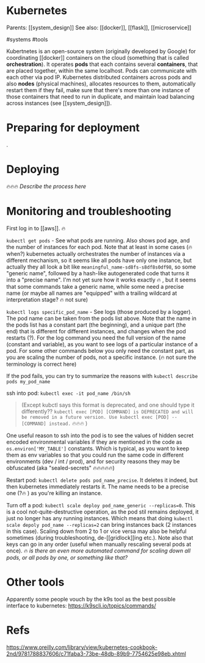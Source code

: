 # Kubernetes

Parents: [[system_design]]
See also: [[docker]], [[flask]], [[microservice]]

#systems #tools


Kubertnetes is an open-source system (originally developed by Google) for coordinating [[docker]] containers on the cloud (something that is called **orchestration**). It operates **pods** that each contains several **containers**, that are placed together, within the same localhost. Pods can communicate with each other via pod IP. Kubernetes distributed containers across pods and also **nodes** (physical machines), allocates resources to them, automatically restart them if they fail, make sure that there's more than one instance of those containers that need to run in duplicate, and maintain load balancing across instances (see [[system_design]]).

# Preparing for deployment

.

# Deploying

🔥🔥🔥 _Describe the process here_

# Monitoring and troubleshooting

First log in to [[aws]]. 🔥

`kubectl get pods` - See what pods are running. Also shows pod age, and the number of instances for each pod. Note that at least in some cases (🔥 when?) kubernetes actually orchestrates the number of instances via a different mechanism, so it seems like all pods have only one instance, but actually they all look a bit like `meaningful_name-sd8fs-s8df8s0df98`, so some "generic name", followed by a hash-like autogenerated code that turns it into a "precise name". I'm not yet sure how it works exactly 🔥 , but it seems that some commands take a generic name, while some need a precise name (or maybe all names are "equipped" with a trailing wildcard at interpretation stage? 🔥 not sure)

`kubectl logs specific_pod_name` - See logs (those produced by a logger). The pod name can be taken from the pods list above. Note that the name in the pods list has a constant part (the beginning), and a unique part (the end) that is different for different instances, and changes when the pod restarts (?). For the log command you need the full version of the name (constant and variable), as you want to see logs of a particular instance of a pod. For some other commands below you only need the constant part, as you are scaling the number of pods, not a specific instance. (🔥 not sure the terminology is correct here)

If the pod fails, you can try to summarize the reasons with `kubectl describe pods my_pod_name`

ssh into pod: `kubectl exec -it pod_name /bin/sh`
> (Except kubctl says this format is deprecated, and one should type it differently??
`kubectl exec [POD] [COMMAND] is DEPRECATED and will be removed in a future version. Use kubectl exec [POD] -- [COMMAND] instead.` 🔥🔥🔥 )

One useful reason to ssh into the pod is to see the values of hidden secret encoded environmental variables if they are mentioned in the code as `os.environ['MY_TABLE']` constants. Which is typical, as you want to keep them as env variables so that you could run the same code in different environments (dev / int / prod), and for security reasons they may be obfuscated (aka "sealed-secrets" 🔥🔥🔥🔥🔥)

Restart pod: `kubectl delete pods pod_name_precise`. It deletes it indeed, but then kubernetes immediately restarts it. The name needs to be a precise one (?🔥 ) as you're killing an instance.

Turn off a pod: `kubectl scale deploy pod_name_generic --replicas=0`. This is a cool not-quite-destructive operation, as the pod stil remains deployed, it just no longer has any running instances. Which means that doing `kubectl scale depoly pod_name --replicas=2` can bring instances back (2 instances in this case). Scaling down from 2 to 1 or vice versa may also be helpful sometimes (during troubleshooting, de-[[gridlock]]ing etc.). Note also that keys can go in any order (useful when manually rescaling several pods at once). 🔥 _is there an even more automated command for scaling down all pods, or all pods by one, or something like that?_

# Other tools

Apparently some people vouch by the k9s tool as the best possible interface to kubernetes: https://k9scli.io/topics/commands/

# Refs

https://www.oreilly.com/library/view/kubernetes-cookbook-2nd/9781788837606/c71faba3-73be-48db-89b9-7754625e98eb.xhtml